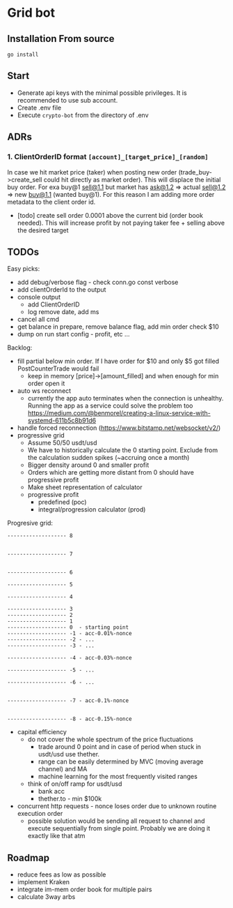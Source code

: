 # Grid bot

## Installation From source
```
go install
```
## Start
- Generate api keys with the minimal possible privileges. It is recommended to use sub account.
- Create .env file
- Execute `crypto-bot` from the directory of .env

## ADRs

### 1. ClientOrderID format `[account]_[target_price]_[random]`
In case we hit market price (taker) when posting new order (trade_buy->create_sell could hit directly as market order). This will displace the initial buy order. For exa buy@1 sell@1.1 but market has ask@1.2 => actual sell@1.2 =>  new buy@1.1 (wanted buy@1). For this reason I am adding more order metadata to the client order id.
- [todo] create sell order 0.0001 above the current bid (order book needed). This will increase profit by not paying taker fee + selling above the desired target

## TODOs
Easy picks:
- add debug/verbose flag - check conn.go const verbose
- add clientOrderId to the output
- console output
    - add ClientOrderID
    - log remove date, add ms
- cancel all cmd
- get balance in prepare, remove balance flag, add min order check $10 
- dump on run start config - profit, etc ...

Backlog:
- fill partial below min order. If I have order for $10 and only $5 got filled PostCounterTrade would fail
    - keep in memory [price]->[amount_filled] and when enough for min order open it
- auto ws reconnect
    - currently the app auto terminates when the connection is unhealthy. Running the app as a service could solve the problem too
    https://medium.com/@benmorel/creating-a-linux-service-with-systemd-611b5c8b91d6
- handle forced reconnection (https://www.bitstamp.net/websocket/v2/)
- progressive grid
    - Assume 50/50 usdt/usd
    - We have to historically calculate the 0 starting point. Exclude from the calculation sudden spikes (~accruing once a month)
    - Bigger density around 0 and smaller profit
    - Orders which are getting more distant from 0 should have progressive profit
    - Make sheet representation of calculator
    - progressive profit
        - predefined (poc)
        - integral/progression calculator (prod)

Progresive grid:
```
------------------- 8
 
 
------------------- 7
 
 
------------------- 6
 
------------------- 5
 
------------------- 4
 
------------------- 3
------------------- 2
------------------- 1
------------------- 0  - starting point
------------------- -1 - acc-0.01%-nonce
------------------- -2 - ...
------------------- -3 - ...
 
------------------- -4 - acc-0.03%-nonce
 
------------------- -5 - ...
 
------------------- -6 - ...
 
 
------------------- -7 - acc-0.1%-nonce
 
 
------------------- -8 - acc-0.15%-nonce
```
- capital efficiency
    - do not cover the whole spectrum of the price fluctuations
        - trade around 0 point and in case of period when stuck in usdt/usd use thether.
        - range can be easily determined by MVC (moving average channel) and MA
        - machine learning for the most frequently visited ranges
    - think of on/off ramp for usdt/usd
        - bank acc
        - thether.to - min $100k
- concurrent http requests - nonce loses order due to unknown routine execution order
    - possible solution would be sending all request to channel and execute sequentially from single point. Probably we are doing it exactly like that atm

## Roadmap
- reduce fees as low as possible
- implement Kraken
- integrate im-mem order book for multiple pairs
- calculate 3way arbs